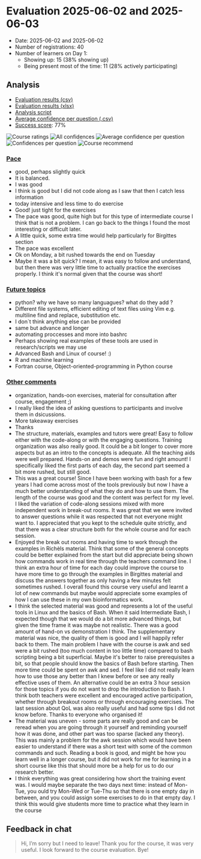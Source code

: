 # Evaluation 2025-06-02 and 2025-06-03

- Date: 2025-06-02 and 2025-06-02
- Number of registrations: 40
- Number of learners on Day 1:
    - Showing up: 15 (38% showing up)
    - Being present most of the time: 11 (28% actively participating)

## Analysis

- [Evaluation results (csv)](results.csv)
- [Evaluation results (xlsx)](results.xlsx)
- [Analysis script](analyse.R)
- [Average confidence per question (.csv)](average_confidences.csv)
- [Success score](success_score.txt): 77%

![Course ratings](course_rating.png)
![All confidences](all_confidences.png)
![Average confidence per question](average_confidences_per_question.png)
![Confidences per question](confidences_per_question.png)
![Course recommend](recommend.png)

### [Pace](pace.txt)

- good, perhaps slightly quick
- It is balanced.
- I was good
- I think is good but I did not code along as I saw that then I catch less information
- today intensive and less time to do exercise
- Good! just tight for the exercises
- The pace was good, quite high but for this type of intermediate course I think that is not a problem. I can go back to the things I found the most interesting or difficult later.
- A little quick, some extra time would help particularly for Birgittes section
- The pace was excellent
- Ok on Monday, a bit rushed towards the end on Tuesday
- Maybe it was a bit quick? I mean, it was easy to follow and understand, but then there was very little time to actually practice the exercises properly. I think it's normal given that the course was short!

### [Future topics](future_topics.txt)

- python? why we have so many languagues? what do they add ?
- Different file systems, efficient editing of text files using Vim e.g. multiline find and replace, substitution etc.
- I don´t think anything else can be provided
- same but advance and longer
- automating proccesses and more into bashrc
- Perhaps showing real examples of these tools are used in research/scripts we may use
- Advanced Bash and Linux of course! :)
- R and machine learning
- Fortran course, Object-oriented-programming in Python course

### [Other comments](comments.txt)

- organization, hands-oon exercises, material for consultation after course, engagement ;)
- I really liked the idea of asking questions to participants and involve them in dsicussions.
- More takeaway exercises
- Thanks
- The structure, materials, examples and tutors were great! Easy to follow either with the code-along or with the engaging questions. Training organization was also really good. It could be a bit longer to cover more aspects but as an intro to the concepts is adequate. All the teaching aids were well prepared. Hands-on and demos were fun and right amount! I specifically liked the first parts of each day, the second part seemed a bit more rushed, but still good.
- This was a great course! Since I have been working with bash for a few years I had come across most of the tools previously but now I have a much better understanding of what they do and how to use them. The length of the course was good and the content was perfect for my level. I liked the variation of code-along sessions mixed with more independent work in break-out rooms. It was great that we were invited to answer questions while it was respected that not everyone might want to. I appreciated that you kept to the schedule quite strictly, and that there was a clear structure both for the whole course and for each session.
- Enjoyed the break out rooms and having time to work through the examples in Richèls material. Think that some of the general concepts could be better explained from the start but did appreciate being shown how commands work in real time through the teachers command line. I think an extra hour of time for each day could improve the course to have more time to go through the examples in Birgittes material and discuss the answers together as only having a few minutes felt sometimes rushed. I overall found this course very useful and learnt a lot of new commands but maybe would appreciate some examples of how I can use these in my own bioinformatics work.
- I think the selected material was good and represents a lot of the useful tools in Linux and the basics of Bash. When it said Intermediate Bash, I expected though that we would do a bit more advanced things, but given the time frame it was maybe not realistic. There was a good amount of hand-on vs demonstration I think. The supplementary material was nice, the quality of them is good and I will happily refer back to them. The main problem I have with the course is awk and sed were a bit rushed (too much content in too little time) compared to bash scripting being a bit superficial. Maybe it's better to raise prerequisites a bit, so that people should know the basics of Bash before starting. Then more time could be spent on awk and sed. I feel like I did not really learn how to use those any better than I knew before or see any really effective uses of them. An alternative could be an extra 3 hour session for those topics if you do not want to drop the introduction to Bash. I think both teachers were excellent and encouraged active participation, whether through breakout rooms or through encouraging exercises. The last session about QoL was also really useful and had some tips I did not know before. Thanks to everyone who organised it!
- The material was uneven - some parts are really good and can be reread when you are going through it yourself and reminding yourself how it was done, and other part was too sparse (lacked any theory). This was mainly a problem for the awk session which would have been easier to understand if there was a short text with some of the common commands and such. Reading a book is good, and might be how you learn well in a longer course, but it did not work for me for learning in a short course like this that should more be a help for us to do our research better.
- I think everything was great considering how short the training event was. I would maybe separate the two days next time: instead of Mon-Tue, you ould try Mon-Wed or Tue-Thu so that there is one empty day in between, and you could assign some exercises to do in that empty day. I think this would give students more time to practice what they learn in the course

## Feedback in chat

> Hi, I’m sorry but I need to leave!
> Thank you for the course, it was very useful.
> I look forward to the course evaluation. Bye!
